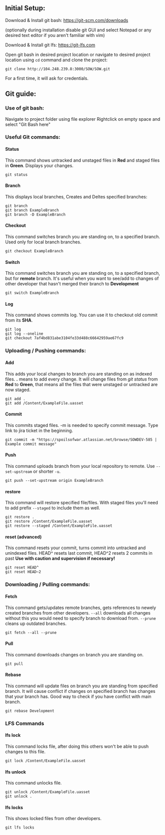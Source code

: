 ## Initial Setup:

Download & Install git bash: https://git-scm.com/downloads

(optionally during installation disable git GUI and select Notepad or any desired text editor if you aren't familiar with vim)

Download & Install git lfs: https://git-lfs.com

Open git bash in desired project location or navigate to desired project location using `cd` command and clone the project:
```
git clone http://104.248.239.8:3000/SOW/SOW.git
```
For a first time, it will ask for credentials.

## Git guide:

### Use of git bash:

Navigate to project folder using file explorer
Rightclick on empty space and select "Git Bash here"

### Useful Git commands:

#### Status
This command shows untracked and unstaged files in **Red** and staged files in **Green**. Displays your changes.
```
git status
```

#### Branch
This displays local branches, Creates and Deltes specified branches:
```
git branch
git branch ExampleBranch
git branch -D ExampleBranch
```

#### Checkout
This command switches branch you are standing on, to a specified branch. Used only for local branch branches.
```
git checkout ExampleBranch
```

#### Switch
This command switches branch you are standing on, to a specified branch, but for **remote** branch. It's useful when you want to see/add to changes of other developer that hasn't merged their branch to **Development**
```
git switch ExampleBranch
```

#### Log
This command shows commits log. You can use it to checkout old commit from its **SHA**.
```
git log
git log --oneline
git checkout 7af4bd831abe3104fe33d488c66642959ae67fc9
```

### Uploading / Pushing commands:

#### Add
This adds your local changes to branch you are standing on as indexed files. **.** means to add every change.
It will change files from *git status* from **Red** to **Green**, that means all the files that were unstaged or untracked are now staged.
```
git add .
git add /Content/ExampleFile.uasset
```

#### Commit
This commits staged files. -m is needed to specify commit message. Type link to jira ticket in the beginning.
```
git commit -m "https://spoilsofwar.atlassian.net/browse/SOWDEV-585 | Example commit message"
```

#### Push
This command uploads branch from your local repository to remote. Use `--set-upstream` or shorter `-u`.
```
git push --set-upstream origin ExampleBranch
```

#### restore
This command will restore specified file/files. With staged files you'll need to add prefix `--staged` to include them as well.
```
git restore .
git restore /Content/ExampleFile.uasset
git restore --staged /Content/ExampleFile.uasset
```

#### reset (advanced)
This command resets your commit, turns commit into untracked and unindexed files. HEAD^ resets last commit, HEAD^2 resets 2 commits in past **Use with caution and supervision if necessary!**
```
git reset HEAD^
git reset HEAD~2
```
### Downloading / Pulling commands:

#### Fetch
This command gets/updates remote branches, gets references to newely created branches from other developers. `--all` downloads all changes without this you would need to specify branch to download from. `--prune` cleans up outdated branches.
```
git fetch --all --prune
```

#### Pull
This command downloads changes on branch you are standing on.
```
git pull
```

#### Rebase
This command will update files on branch you are standing from specified branch. It will cause conflict if changes on specified branch has changes that your branch has. Good way to check if you have conflict with main branch.
```
git rebase Development
```

### LFS Commands

#### lfs lock
This command locks file, after doing this others won't be able to push changes to this file.
```
git lock /Content/ExampleFile.uasset
```

#### lfs unlock
This command unlocks file.
```
git unlock /Content/ExampleFile.uasset
git unlock .
```

#### lfs locks
This shows locked files from other developers.
```
git lfs locks
```
